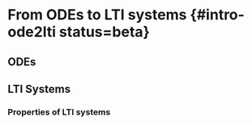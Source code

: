 # From ODEs to LTI systems {#intro-ode2lti status=beta}

## ODEs

## LTI Systems

### Properties of LTI systems
